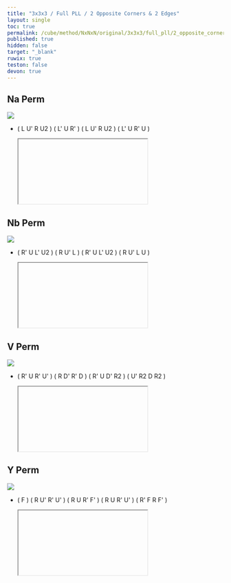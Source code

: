 ```yaml
---
title: "3x3x3 / Full PLL / 2 Opposite Corners & 2 Edges"
layout: single
toc: true
permalink: /cube/method/NxNxN/original/3x3x3/full_pll/2_opposite_corners_2_edges
published: true
hidden: false
target: "_blank"
ruwix: true
teston: false
devon: true
---
```

<span
  id     = "cube"
  teston = "{{page.teston}}"
  devon  = "{{page.devon}}"
  solved  = "U-" >
</span>

<head>
  <base target = "{{page.target}}">
</head>



## Na Perm

<a href="https://www.speedsolving.com/wiki/index.php/PLL#N_Permutation_:_a">
  <img
    class = "rotate"
    deg   = 90
    src   = "https://www.speedsolving.com/wiki/images/5/59/N1.gif"
  />
</a>

- ( L U' R U2 ) ( L' U R' ) ( L U' R U2 ) ( L' U R' U )

  <iframe
    alg = "L U' R U2' L' U R' L U' R U2' L' U R' U"
  ></iframe>



## Nb Perm

<a href="https://www.speedsolving.com/wiki/index.php/PLL#N_Permutation_:_b">
  <img
    src = "https://www.speedsolving.com/wiki/images/f/fa/N.gif"
  />
</a>

- ( R' U L' U2 ) ( R U' L ) ( R' U L' U2 ) ( R U' L U )

  <iframe
    alg = "R' U L' U2 R U' L R' U L' U2 R U' L U"
  ></iframe>



## V Perm

<a href="https://www.speedsolving.com/wiki/index.php/PLL#V_Permutation">
  <img
    src = "https://www.speedsolving.com/wiki/images/9/90/V.gif"
  />
</a>

- ( R' U R' U' ) ( R D' R' D ) ( R' U D' R2 ) ( U' R2 D R2 )

  <iframe
    alg = "R' U R' U' R D' R' D R' U D' R2' U' R2 D R2"
  ></iframe>



## Y Perm

<a href="https://www.speedsolving.com/wiki/index.php/PLL#Y_Permutation">
  <img
    src = "https://www.speedsolving.com/wiki/images/b/b9/Y.gif"
  />
</a>

- ( F ) ( R U' R' U' ) ( R U R' F' ) ( R U R' U' ) ( R' F R F' )

  <iframe
    alg = "F R U' R' U' R U R' F' R U R' U' R' F R F'"
  ></iframe>
